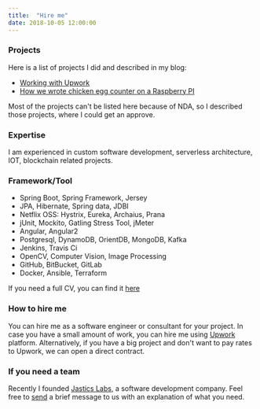 ```yaml
---
title:  "Hire me"
date: 2018-10-05 12:00:00
---
```


### Projects
Here is a list of projects I did and described in my blog:

* [Working with Upwork](https://ivanursul.com/working-with-upwork)
* [How we wrote chicken egg counter on a Raspberry PI](https://ivanursul.com/counting-eggs-in-opencv)

Most of the projects can't be listed here because of NDA, so I described those projects, where I could get an approve.

### Expertise
I am experienced in custom software development, serverless architecture, IOT, blockchain related projects.

### Framework/Tool

* Spring Boot, Spring Framework, Jersey
* JPA, Hibernate, Spring data, JDBI
* Netflix OSS: Hystrix, Eureka, Archaius, Prana
* jUnit, Mockito, Gatling Stress Tool, jMeter
* Angular, Angular2
* Postgresql, DynamoDB, OrientDB, MongoDB, Kafka
* Jenkins, Travis Ci
* OpenCV, Computer Vision, Image Processing
* GitHub, BitBucket, GitLab
* Docker, Ansible, Terraform

If you need a full CV, you can find it [here](https://ivanursul.com/cv)

### How to hire me
You can hire me as a software engineer or consultant for your project. In case you have a small amount of work, you can hire me using [Upwork](https://www.upwork.com/freelancers/~01773bdc595f0cec47) platform. Alternatively, if you have a big project and don't want to pay rates to Upwork, we can open a direct contract.

### If you need a team
Recently I founded [Jastics Labs](https://jastics.com/), a software development company. Feel free to [send](https://jastics.com/hire) a brief message to us with an explanation of what you need.